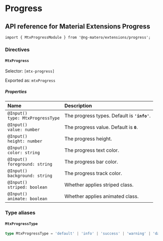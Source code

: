 # Progress

## API reference for Material Extensions Progress

`import { MtxProgressModule } from '@ng-matero/extensions/progress';`

### Directives

#### `MtxProgress`

Selector: `[mtx-progress]`

Exported as: `mtxProgress`

##### Properties

| **Name** | Description |
| :--- | :--- |
| `@Input()`<br>`type: MtxProgressType` | The progress types. Default is **`'info'`**. |
| `@Input()`<br>`value: number` | The progress value. Default is **`0`**. |
| `@Input()`<br>`height: number` | The progress height. |
| `@Input()`<br>`color: string` | The progress text color. |
| `@Input()`<br>`foreground: string` | The progress bar color. |
| `@Input()`<br>`background: string` | The progress track color. |
| `@Input()`<br>`striped: boolean` | Whether applies striped class. |
| `@Input()`<br>`animate: boolean` | Whether applies animated class. |

### Type aliases

#### `MtxProgressType`

```ts
type MtxProgressType = 'default' | 'info' | 'success' | 'warning' | 'danger';
```
